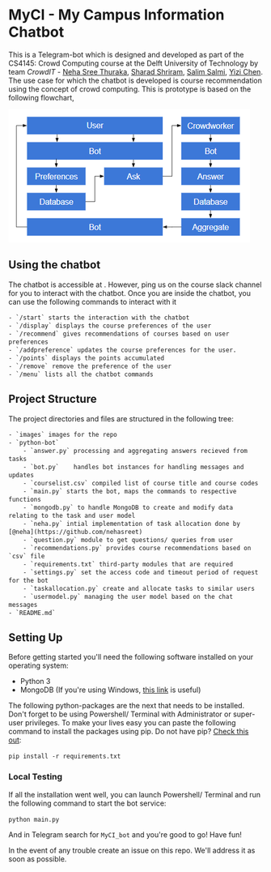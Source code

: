 # MyCI - My Campus Information Chatbot

This is a Telegram-bot which is designed and developed as part of the CS4145: Crowd Computing course at the Delft University of Technology by team *CrowdIT* - [Neha Sree Thuraka](https://github.com/nehasreet), [Sharad Shriram](https://github.com/sharadshriram), [Salim Salmi](https://github.com/SalimSalmi), [Yizi Chen](https://github.com/chenyizi086). The use case for which the chatbot is developed is course recommendation using the concept of crowd computing. This is prototype is based on the following flowchart,

<img src = "images/myci-implementation.png">

## Using the chatbot
The chatbot is accessible at [](). However, ping us on the course slack channel for you to interact with the chatbot. Once you are inside the chatbot, you can use the following commands to interact with it

    - `/start` starts the interaction with the chatbot
    - `/display` displays the course preferences of the user
    - `/recommend` gives recommendations of courses based on user preferences
    - `/addpreference` updates the course preferences for the user.
    - `/points` displays the points accumulated 
    - `/remove` remove the preference of the user
    - `/menu` lists all the chatbot commands
    
## Project Structure
The project directories and files are structured in the following tree:

    - `images` images for the repo
    - `python-bot` 
        - `answer.py` processing and aggregating answers recieved from tasks
        - `bot.py`    handles bot instances for handling messages and updates
        - `courselist.csv` compiled list of course title and course codes
        - `main.py` starts the bot, maps the commands to respective functions
        - `mongodb.py` to handle MongoDB to create and modify data relating to the task and user model
        - `neha.py` intial implementation of task allocation done by [@neha](https://github.com/nehasreet)
        - `question.py` module to get questions/ queries from user
        - `recommendations.py` provides course recommendations based on `csv` file
        - `requirements.txt` third-party modules that are required
        - `settings.py` set the access code and timeout period of request for the bot
        - `taskallocation.py` create and allocate tasks to similar users 
        - `usermodel.py` managing the user model based on the chat messages
    - `README.md`

## Setting Up
Before getting started you'll need the following software installed on your operating system:
- Python 3 
- MongoDB (If you're using Windows, [this link](https://www.youtube.com/watch?v=ll2tY6KH8Tk) is useful)

The following python-packages are the next that needs to be installed. Don't forget to be using Powershell/ Terminal with Administrator or super-user privileges. To make your lives easy you can paste the following command to install the packages using pip. Do not have pip? [Check this out](https://pip.pypa.io/en/stable/installing/):

`pip install -r requirements.txt `

### Local Testing
If all the installation went well, you can launch Powershell/ Terminal and run the following command to start the bot service:

`python main.py`

And in Telegram search for `MyCI_bot` and you're good to go!
Have fun! 

In the event of any trouble create an issue on this repo. We'll address it as soon as possible.
